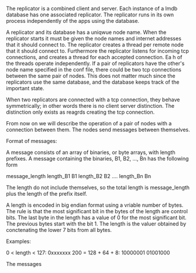 The replicator is a combined client and server. Each instance of a lmdb database has one associated replicator.
The replicator runs in its own process independently of the apps using the database.

A replicator and its database has a uniqwue node name. When the replicator starts it must be given
the node names and internet addresses that it should connect to. The replicator creates a thread per
remote node that it should connect to. Furthermore the replicator listens for incoming tcp
connections, and creates a thread for each accepted connection. Ea h of the threads operate
independently. If a pair of replicators have the other's node name specified in the conf file, there
could be two tcp connections between the same pair of nodes. This does not matter much since the
replicators use the same database, and the database keeps track of the important state.

When two replicators are connected with a tcp connection, they behave symmetrically; in other words there is no
client server distinction. The distinction only exists as reagrds creating the tcp connection.

From now on we will describe the operation of a pair of nodes with a connection between them. The
nodes send messages between themselves.

Format of messages:

A message consists of an array of binaries, or byte arrays, with length prefixes. A message containing
the binaries, B1, B2, ..., Bn has the following form

message_length length_B1 B1 length_B2 B2 .... length_Bn Bn

The length do not include themselves, so the total length is message_length plus the length of the prefix itself.

A length is encoded in big endian format using a vriable number of bytes.  The rule is that the most
significant bit in the bytes of the length are control bits.  The last byte in the length has a
value of 0 for the most significant bit. The previous bytes start with the bit 1.  The length is the
valuer obtained by conctenating the lower 7 bits from all bytes.

Examples:

0 < length < 127: 0xxxxxxx
200 = 128 + 64 + 8: 10000001 01001000

The messages 

